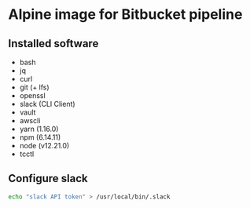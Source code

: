 # Alpine image for Bitbucket pipeline

## Installed software

- bash
- jq
- curl
- git (+ lfs)
- openssl
- slack (CLI Client)
- vault
- awscli
- yarn (1.16.0)
- npm (6.14.11)
- node (v12.21.0)
- tcctl

## Configure slack

```bash
echo "slack API token" > /usr/local/bin/.slack
```

